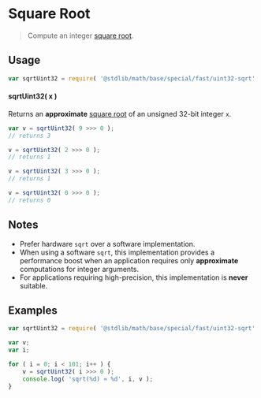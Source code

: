 <!--

@license Apache-2.0

Copyright (c) 2018 The Stdlib Authors.

Licensed under the Apache License, Version 2.0 (the "License");
you may not use this file except in compliance with the License.
You may obtain a copy of the License at

   http://www.apache.org/licenses/LICENSE-2.0

Unless required by applicable law or agreed to in writing, software
distributed under the License is distributed on an "AS IS" BASIS,
WITHOUT WARRANTIES OR CONDITIONS OF ANY KIND, either express or implied.
See the License for the specific language governing permissions and
limitations under the License.

-->

# Square Root

> Compute an integer [square root][square-root].

<section class="intro">

</section>

<!-- /.intro -->

<section class="usage">

## Usage

```javascript
var sqrtUint32 = require( '@stdlib/math/base/special/fast/uint32-sqrt' );
```

#### sqrtUint32( x )

Returns an **approximate** [square root][square-root] of an unsigned 32-bit integer `x`.

```javascript
var v = sqrtUint32( 9 >>> 0 );
// returns 3

v = sqrtUint32( 2 >>> 0 );
// returns 1

v = sqrtUint32( 3 >>> 0 );
// returns 1

v = sqrtUint32( 0 >>> 0 );
// returns 0
```

</section>

<!-- /.usage -->

<section class="notes">

## Notes

-   Prefer hardware `sqrt` over a software implementation.
-   When using a software `sqrt`, this implementation provides a performance boost when an application requires only **approximate** computations for integer arguments.
-   For applications requiring high-precision, this implementation is **never** suitable.

</section>

<!-- /.notes -->

<section class="examples">

## Examples

<!-- eslint no-undef: "error" -->

```javascript
var sqrtUint32 = require( '@stdlib/math/base/special/fast/uint32-sqrt' );

var v;
var i;

for ( i = 0; i < 101; i++ ) {
    v = sqrtUint32( i >>> 0 );
    console.log( 'sqrt(%d) ≈ %d', i, v );
}
```

</section>

<!-- /.examples -->

<!-- Section for related `stdlib` packages. Do not manually edit this section, as it is automatically populated. -->

<section class="related">

</section>

<!-- /.related -->

<!-- Section for all links. Make sure to keep an empty line after the `section` element and another before the `/section` close. -->

<section class="links">

[square-root]: https://en.wikipedia.org/wiki/Square_root

</section>

<!-- /.links -->

